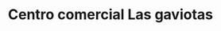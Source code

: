 ---
title: "Centro comercial Las gaviotas"
url: /lecheria/centro-comercial-las-gaviotas/
shop: Einkaufszentrum
---